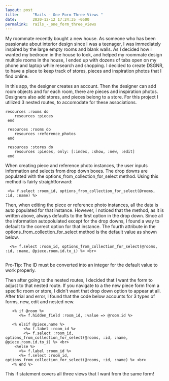 ```yaml
---
layout: post
title:      "Rails - One Form Three Views "
date:       2020-12-12 17:24:35 -0500
permalink:  rails_-_one_form_three_views
---
```



My roommate recently bought a new house. As someone who has been passionate about interior design since I was a teenager, I was immediately inspired by the large empty rooms and blank walls. As I decided how I wanted my bedroom in the house to look, and helped my roommate design multiple rooms in the house, I ended up with dozens of tabs open on my phone and laptop while research and shopping. I decided to create DSGNR, to have a place to keep track of stores, pieces and inspiration photos that I find online. 

In this app, the designer creates an account. Then the designer can add room objects and for each room, there are pieces and inspiration photos. Designers also add stores, and pieces belong to a store. For this project I utilized 3 nested routes, to accomodate for these associations. 

```
resources :rooms do
    resources :pieces
 end
 
 resources :rooms do
    resources :reference_photos
 end

 resources :stores do
    resources :pieces, only: [:index, :show, :new, :edit]
 end
```

When creating piece and reference photo instances, the user inputs information and selects from drop down boxes. The drop downs are populated with the options_from_collection_for_select method. Using this method is fairly straightforward: 

```
 <%= f.select :room_id, options_from_collection_for_select(@rooms, :id, :name) %>
```

Then, when editing the piece or reference photo instances, all the data is auto populated for that instance. However, I noticed that the method, as it is written above, always defaults to the first option in the drop down. Since all the information autopolulated except for the drop downs, I found a way to default to the correct option for that instance. The fourth attribute in the options_from_collection_for_select method is the default value as shown below.  

```
  <%= f.select :room_id, options_from_collection_for_select(@rooms, :id, :name, @piece.room.id.to_i) %> <br>
  
```

Pro-Tip: The ID must be converted into an integer for the default value to work properly. 

Then after going to the nested routes, I decided that I want the form to adjust to that nested route. If you navigate to a the new piece form from a specific room or store, I didn't want that drop down option to appear at all. After trial and error, I found that the code below accounts for 3 types of forms, new, edit and nested new. 

```
   <% if @room %>
      <%= f.hidden_field :room_id, :value => @room.id %>

   <% elsif @piece.name %>
        <%= f.label :room_id %>
        <%= f.select :room_id, options_from_collection_for_select(@rooms, :id, :name, @piece.room.id.to_i) %> <br>
    <%else %>
      <%= f.label :room_id %>
      <%= f.select :room_id, options_from_collection_for_select(@rooms, :id, :name) %> <br>
   <% end %>
```

This if statement covers all three views that I want from the same form! 


